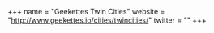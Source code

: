 +++
name = "Geekettes Twin Cities"
website = "http://www.geekettes.io/cities/twincities/"
twitter = ""
+++